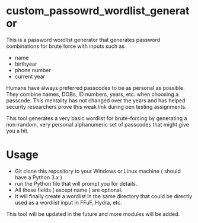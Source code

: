 # custom_passowrd_wordlist_generator
This is a password wordlist generator that generates password combinations for brute force with inputs such as 
- name
- birthyear
- phone number
- current year

Humans have always preferred passcodes to be as personal as possible. They combine names, DOBs, ID numbers, years, etc. when choosing a passcode.
This mentality has not changed over the years and has helped security researchers prove this weak link during pen testing assignments.

This tool generates a very basic wordlist for brute-forcing by generating a non-random, very personal alphanumeric set of passcodes that might give you a hit.

# Usage
- Git clone this repository to your Windows or Linux machine ( should have a Python 3.x )
- run the Python file that will prompt you for details.
- All these fields ( except name ) are optional.
- It will finally create a wordlist in the same directory that could be directly used as a wordlist input in FFuF, Hydra, etc.

This tool will be updated in the future and more modules will be added.
